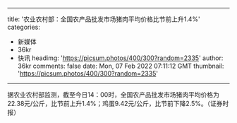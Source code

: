 
---
title: '农业农村部：全国农产品批发市场猪肉平均价格比节前上升1.4%'
categories: 
 - 新媒体
 - 36kr
 - 快讯
headimg: 'https://picsum.photos/400/300?random=2335'
author: 36kr
comments: false
date: Mon, 07 Feb 2022 07:11:12 GMT
thumbnail: 'https://picsum.photos/400/300?random=2335'
---

<div>   
据农业农村部监测，截至今日14：00时，全国农产品批发市场猪肉平均价格为22.38元/公斤，比节前上升1.4%；鸡蛋9.42元/公斤，比节前下降2.5%。（证券时报）  
</div>
            